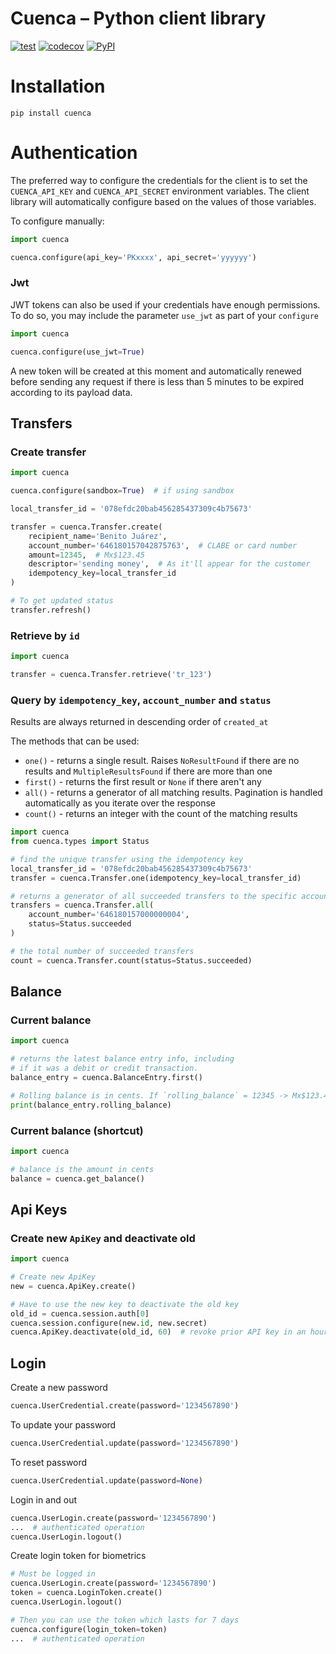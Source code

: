 # Cuenca – Python client library

[![test](https://github.com/cuenca-mx/cuenca-python/workflows/test/badge.svg)](https://github.com/cuenca-mx/cuenca-python/actions?query=workflow%3Atest)
[![codecov](https://codecov.io/gh/cuenca-mx/cuenca-python/branch/main/graph/badge.svg)](https://codecov.io/gh/cuenca-mx/cuenca-python)
[![PyPI](https://img.shields.io/pypi/v/cuenca.svg)](https://pypi.org/project/cuenca/)

# Installation

`pip install cuenca`

# Authentication

The preferred way to configure the credentials for the client is to set the
`CUENCA_API_KEY` and `CUENCA_API_SECRET` environment variables. The client
library will automatically configure based on the values of those variables.

To configure manually:
```python
import cuenca

cuenca.configure(api_key='PKxxxx', api_secret='yyyyyy')
```

### Jwt

JWT tokens can also be used if your credentials have enough permissions. To
do so, you may include the parameter `use_jwt` as part of your `configure`

```python
import cuenca

cuenca.configure(use_jwt=True)
```

A new token will be created at this moment and automatically renewed before
sending any request if there is less than 5 minutes to be expired according
to its payload data.


## Transfers

### Create transfer

```python
import cuenca

cuenca.configure(sandbox=True)  # if using sandbox

local_transfer_id = '078efdc20bab456285437309c4b75673'

transfer = cuenca.Transfer.create(
    recipient_name='Benito Juárez',
    account_number='646180157042875763',  # CLABE or card number
    amount=12345,  # Mx$123.45
    descriptor='sending money',  # As it'll appear for the customer
    idempotency_key=local_transfer_id
)

# To get updated status
transfer.refresh()
```


### Retrieve by `id`

```python
import cuenca

transfer = cuenca.Transfer.retrieve('tr_123')
```

### Query by `idempotency_key`, `account_number` and `status`

Results are always returned in descending order of `created_at`

The methods that can be used:
- `one()` - returns a single result. Raises `NoResultFound` if there are no
results and `MultipleResultsFound` if there are more than one
- `first()` - returns the first result or `None` if there aren't any
- `all()` - returns a generator of all matching results. Pagination is handled
automatically as you iterate over the response
- `count()` - returns an integer with the count of the matching results

```python
import cuenca
from cuenca.types import Status

# find the unique transfer using the idempotency key
local_transfer_id = '078efdc20bab456285437309c4b75673'
transfer = cuenca.Transfer.one(idempotency_key=local_transfer_id)

# returns a generator of all succeeded transfers to the specific account
transfers = cuenca.Transfer.all(
    account_number='646180157000000004',
    status=Status.succeeded
)

# the total number of succeeded transfers
count = cuenca.Transfer.count(status=Status.succeeded)
```
## Balance

### Current balance
```python
import cuenca

# returns the latest balance entry info, including
# if it was a debit or credit transaction. 
balance_entry = cuenca.BalanceEntry.first()

# Rolling balance is in cents. If `rolling_balance` = 12345 -> Mx$123.45
print(balance_entry.rolling_balance)
```

### Current balance (shortcut)
```python
import cuenca

# balance is the amount in cents
balance = cuenca.get_balance()

```


## Api Keys

### Create new `ApiKey` and deactivate old
```python
import cuenca

# Create new ApiKey
new = cuenca.ApiKey.create()

# Have to use the new key to deactivate the old key
old_id = cuenca.session.auth[0]
cuenca.session.configure(new.id, new.secret)
cuenca.ApiKey.deactivate(old_id, 60)  # revoke prior API key in an hour
```

## Login


Create a new password
```python
cuenca.UserCredential.create(password='1234567890')
```

To update your password
```python
cuenca.UserCredential.update(password='1234567890')
```

To reset password
```python
cuenca.UserCredential.update(password=None)
```

Login in and out
```python
cuenca.UserLogin.create(password='1234567890')
...  # authenticated operation
cuenca.UserLogin.logout()
```

Create login token for biometrics
```python
# Must be logged in
cuenca.UserLogin.create(password='1234567890')
token = cuenca.LoginToken.create()
cuenca.UserLogin.logout()

# Then you can use the token which lasts for 7 days
cuenca.configure(login_token=token)
...  # authenticated operation
```
